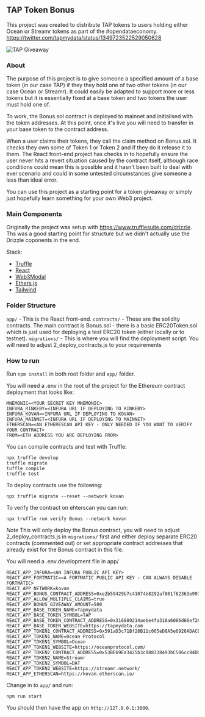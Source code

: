 ## TAP Token Bonus

This project was created to distribute TAP tokens to users holding either Ocean or Streamr tokens as part of the #opendataeconomy. https://twitter.com/tapmydata/status/1349723522529050628

![TAP Giveaway](https://tapmydata-github-assets.s3.amazonaws.com/tap-bonus.gif)

### About

The purpose of this project is to give someone a specified amount of a base token (in our case TAP) if they they hold one of two other tokens (in our case Ocean or Streamr). It could easily be adapted to support more or less tokens but it is essentially fixed at a base token and two tokens the user must hold one of.

To work, the Bonus.sol contract is deployed to mainnet and initialised with the token addresses. At this point, once it's live you will need to transfer in your base token to the contract address.

When a user claims their tokens, they call the claim method on Bonus.sol. It checks they own some of Token 1 or Token 2 and if they do it release it to them. The React front-end project has checks in to hopefully ensure the user never hits a revert situation caused by the contract itself, although race conditions could mean this is possible and it hasn't been built to deal with ever scenario and could in some untested circumstances give someone a less than ideal error.

You can use this project as a starting point for a token giveaway or simply just hopefully learn something for your own Web3 project.

### Main Components

Originally the project was setup with https://www.trufflesuite.com/drizzle. Ths was a good starting point for structure but we didn't actually use the Drizzle coponents in the end.

Stack:
- [Truffle](https://www.trufflesuite.com/)
- [React](https://reactjs.org/)
- [Web3Modal](https://github.com/Web3Modal/web3modal)
- [Ethers.js](https://docs.ethers.io/v5/)
- [Tailwind](https://tailwindcss.com/)

### Folder Structure

`app/` - This is the React front-end.
`contracts/` - These are the solidity contracts. The main contract is Bonus.sol - there is a basic ERC20Token.sol which is just used for deploying a test ERC20 token (either locally or to testnet).
`migrations/` - This is where you will find the deployment script. You will need to adjust 2_deploy_contracts.js to your requirements

### How to run

Run `npm install` in both root folder and `app/` folder.

You will need a .env in the root of the project for the Ethereum contract deployment that looks like:

```
MNEMONIC=<YOUR SECRET KEY MNEMONIC>
INFURA_RINKEBY=<INFURA URL IF DEPLOYING TO RINKEBY>
INFURA_KOVAN=<INFURA URL IF DEPLOYING TO KOVAN>
INFURA_MAINNET=<INFURA URL IF DEPLOYING TO MAINNET>
ETHERSCAN=<AN ETHERESCAN API KEY - ONLY NEEDED IF YOU WANT TO VERIFY YOUR CONTRACT>
FROM=<ETH ADDRESS YOU ARE DEPLOYING FROM>
```

You can compile contracts and test with Truffle:

```
npx truffle develop
truffle migrate
tuffle compile
truffle test
```

To deploy contracts use the following:

```
npx truffle migrate --reset --network kovan
```

To verify the contract on ehterscan you can run:

```
npx truffle run verify Bonus --network kovan
```

*Note* This will only deploy the Bonus contract, you will need to adjust 2_deploy_contracts.js in `migrations/` first and either deploy separate ERC20 contracts (commented out) or set appropriate contract addresses that already exist for the Bonus contract in this file.

You will need a .env.development file in app/

```
REACT_APP_INFURA=<AN INFURA PUBLIC API KEY>
REACT_APP_FORTMATIC=<A FORTMATIC PUBLIC API KEY - CAN ALWAYS DISABLE FORTMATIC>
REACT_APP_NETWORK=kovan
REACT_APP_BONUS_CONTRACT_ADDRESS=0xe2b59429b7c41074b8292af801f82363e997f830
REACT_APP_ALLOW_MULTIPLE_CLAIMS=true
REACT_APP_BONUS_GIVEAWAY_AMOUNT=500
REACT_APP_BASE_TOKEN_NAME=Tapmydata
REACT_APP_BASE_TOKEN_SYMBOL=TAP
REACT_APP_BASE_TOKEN_CONTRACT_ADDRESS=0x316889214aebe4fa318a6086d66ef2623357a821
REACT_APP_BASE_TOKEN_WEBSITE=https://tapmydata.com
REACT_APP_TOKEN1_CONTRACT_ADDRESS=0x591aD3c71Bf28B11c065eD8A5e6926ADACBEfb92
REACT_APP_TOKEN1_NAME=Ocean Protocol
REACT_APP_TOKEN1_SYMBOL=Ocean
REACT_APP_TOKEN1_WEBSITE=https://oceanprotocol.com/
REACT_APP_TOKEN2_CONTRACT_ADDRESS=0x53BE69Ea3425b3c088338493bC506cc84D0fFb0D
REACT_APP_TOKEN2_NAME=Streamr
REACT_APP_TOKEN2_SYMBOL=DAT
REACT_APP_TOKEN2_WEBSITE=https://streamr.network/
REACT_APP_ETHERSCAN=https://kovan.etherscan.io/
```

Change in to `app/` and run:

```
npm run start
```

You should then have the app on `http://127.0.0.1:3000`. 